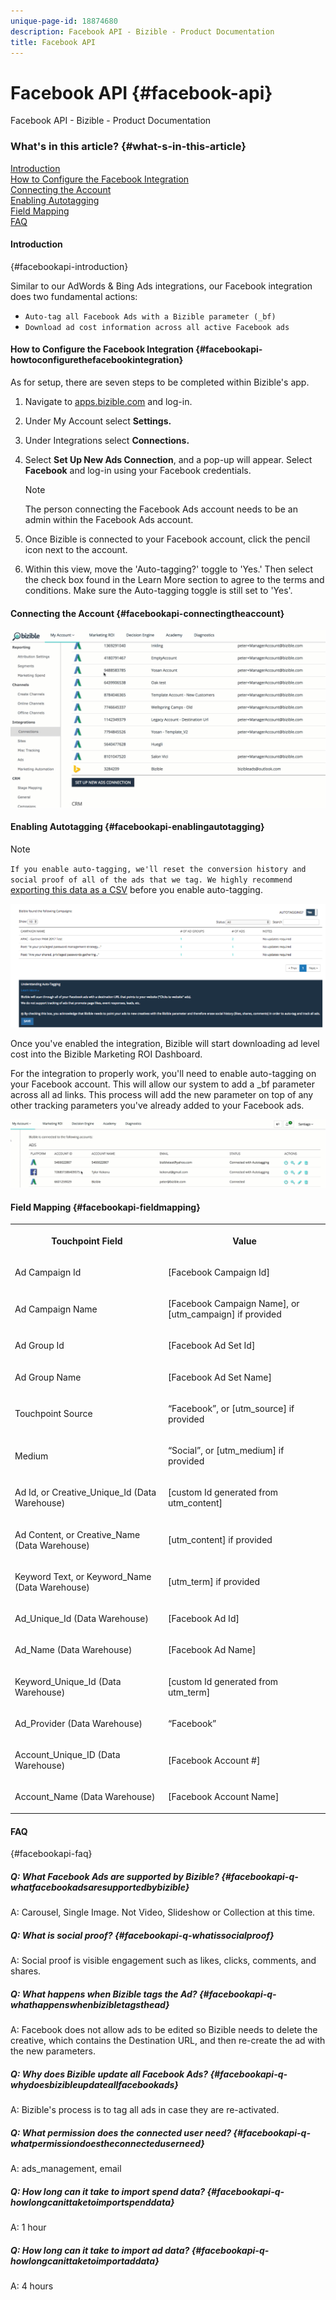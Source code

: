 ```yaml
---
unique-page-id: 18874680
description: Facebook API - Bizible - Product Documentation
title: Facebook API
---
```


# Facebook API {#facebook-api}

Facebook API - Bizible - Product Documentation

### What's in this article? {#what-s-in-this-article}

[Introduction](#facebookapi-introduction)  
[How to Configure the Facebook Integration](#facebookapi-howtoconfigurethefacebookintegration)  
[Connecting the Account](#facebookapi-connectingtheaccount)  
[Enabling Autotagging](#facebookapi-enablingautotagging)  
[Field Mapping](#facebookapi-fieldmapping)  
[FAQ](#facebookapi-faq)

#### Introduction   
{#facebookapi-introduction}

Similar to our AdWords & Bing Ads integrations, our Facebook integration does two fundamental actions:

* `Auto-tag all Facebook Ads with a Bizible parameter (_bf)`
* `Download ad cost information across all active Facebook ads`

#### How to Configure the Facebook Integration {#facebookapi-howtoconfigurethefacebookintegration}

As for setup, there are seven steps to be completed within Bizible's app.

1. Navigate to [apps.bizible.com](http://apps.bizible.com) and log-in.
1. Under My Account select **Settings.**
1. Under Integrations select **Connections.**
1. Select **Set Up New Ads Connection**, and a pop-up will appear. Select **Facebook** and log-in using your Facebook credentials.

   >[!NOTE]
   >
   >The person connecting the Facebook Ads account needs to be an admin within the Facebook Ads account.

1. Once Bizible is connected to your Facebook account, click the pencil icon next to the account.
1. Within this view, move the 'Auto-tagging?' toggle to 'Yes.' Then select the check box found in the Learn More section to agree to the terms and conditions. Make sure the Auto-tagging toggle is still set to 'Yes'.

#### Connecting the Account {#facebookapi-connectingtheaccount}

![](assets/1.gif)

#### Enabling Autotagging {#facebookapi-enablingautotagging}

>[!NOTE]
>
>`If you enable auto-tagging, we'll reset the conversion history and social proof of all of the ads that we tag. We highly recommend` [exporting this data as a CSV](http://www.facebook.com/business/help/205067636197240) before you enable auto-tagging.

![](assets/2-2.png)

Once you've enabled the integration, Bizible will start downloading ad level cost into the Bizible Marketing ROI Dashboard.

For the integration to properly work, you'll need to enable auto-tagging on your Facebook account. This will allow our system to add a _bf parameter across all ad links. This process will add the new parameter on top of any other tracking parameters you've already added to your Facebook ads.

![](assets/3.gif)

#### Field Mapping {#facebookapi-fieldmapping}

<table> 
 <colgroup> 
  <col> 
  <col> 
 </colgroup> 
 <tbody> 
  <tr> 
   <th><p><strong>Touchpoint Field</strong></p></th> 
   <th><p><strong>Value</strong></p></th> 
  </tr> 
  <tr> 
   <td><p>Ad Campaign Id</p></td> 
   <td><p>[Facebook Campaign Id]</p></td> 
  </tr> 
  <tr> 
   <td><p>Ad Campaign Name </p></td> 
   <td><p>[Facebook Campaign Name], or [utm_campaign] if provided</p></td> 
  </tr> 
  <tr> 
   <td><p>Ad Group Id</p></td> 
   <td><p>[Facebook Ad Set Id]</p></td> 
  </tr> 
  <tr> 
   <td><p>Ad Group Name</p></td> 
   <td><p>[Facebook Ad Set Name]</p></td> 
  </tr> 
  <tr> 
   <td><p>Touchpoint Source</p></td> 
   <td><p>“Facebook”, or [utm_source] if provided</p></td> 
  </tr> 
  <tr> 
   <td><p>Medium</p></td> 
   <td><p>“Social”, or [utm_medium] if provided</p></td> 
  </tr> 
  <tr> 
   <td><p>Ad Id, or Creative_Unique_Id (Data Warehouse)</p></td> 
   <td><p>[custom Id generated from utm_content]</p></td> 
  </tr> 
  <tr> 
   <td><p>Ad Content, or Creative_Name (Data Warehouse)</p></td> 
   <td><p>[utm_content] if provided</p></td> 
  </tr> 
  <tr> 
   <td><p>Keyword Text, or Keyword_Name (Data Warehouse)</p></td> 
   <td><p>[utm_term] if provided</p></td> 
  </tr> 
  <tr> 
   <td><p>Ad_Unique_Id (Data Warehouse)</p></td> 
   <td><p>[Facebook Ad Id]</p></td> 
  </tr> 
  <tr> 
   <td><p>Ad_Name (Data Warehouse)</p></td> 
   <td><p>[Facebook Ad Name]</p></td> 
  </tr> 
  <tr> 
   <td><p>Keyword_Unique_Id (Data Warehouse)</p></td> 
   <td><p>[custom Id generated from utm_term]</p></td> 
  </tr> 
  <tr> 
   <td><p>Ad_Provider (Data Warehouse)</p></td> 
   <td><p>“Facebook”</p></td> 
  </tr> 
  <tr> 
   <td><p>Account_Unique_ID (Data Warehouse)</p></td> 
   <td><p>[Facebook Account #]</p></td> 
  </tr> 
  <tr> 
   <td><p>Account_Name (Data Warehouse)</p></td> 
   <td><p>[Facebook Account Name]</p></td> 
  </tr> 
 </tbody> 
</table>

#### FAQ   
{#facebookapi-faq}

##### Q: What Facebook Ads are supported by Bizible?  {#facebookapi-q-whatfacebookadsaresupportedbybizible}

A: Carousel, Single Image. Not Video, Slideshow or Collection at this time.

##### Q: What is social proof?  {#facebookapi-q-whatissocialproof}

A: Social proof is visible engagement such as likes, clicks, comments, and shares.

##### Q: What happens when Bizible tags the Ad?  {#facebookapi-q-whathappenswhenbizibletagsthead}

A: Facebook does not allow ads to be edited so Bizible needs to delete the creative, which contains the Destination URL, and then re-create the ad with the new parameters.

##### Q: Why does Bizible update all Facebook Ads? {#facebookapi-q-whydoesbizibleupdateallfacebookads}

A: Bizible's process is to tag all ads in case they are re-activated.

##### Q: What permission does the connected user need?  {#facebookapi-q-whatpermissiondoestheconnecteduserneed}

A: ads_management, email

##### Q: How long can it take to import spend data?  {#facebookapi-q-howlongcanittaketoimportspenddata}

A: 1 hour

##### Q: How long can it take to import ad data?  {#facebookapi-q-howlongcanittaketoimportaddata}

A: 4 hours

